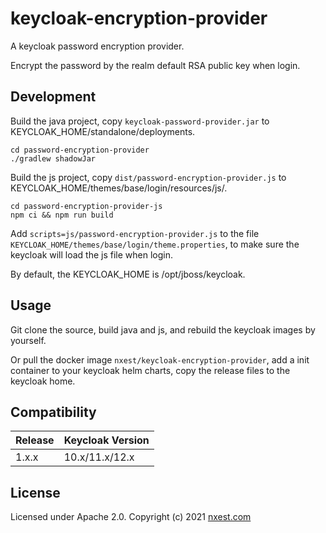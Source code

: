 # keycloak-encryption-provider

A keycloak password encryption provider.

Encrypt the password by the realm default RSA public key when login.

## Development

Build the java project, copy `keycloak-password-provider.jar` to KEYCLOAK_HOME/standalone/deployments.

```shell
cd password-encryption-provider
./gradlew shadowJar
```

Build the js project, copy `dist/password-encryption-provider.js` to KEYCLOAK_HOME/themes/base/login/resources/js/.

```shell
cd password-encryption-provider-js
npm ci && npm run build
```

Add `scripts=js/password-encryption-provider.js` to the file
`KEYCLOAK_HOME/themes/base/login/theme.properties`, to make sure the keycloak will load the js file when login.

By default, the KEYCLOAK_HOME is /opt/jboss/keycloak.

## Usage

Git clone the source, build java and js, and rebuild the keycloak images by yourself.

Or pull the docker image `nxest/keycloak-encryption-provider`, add a init container to your keycloak helm charts, copy the release files to the keycloak home.

## Compatibility

| Release | Keycloak Version |
| ------- | ---------------- |
| 1.x.x   | 10.x/11.x/12.x   |

## License

Licensed under Apache 2.0. Copyright (c) 2021 [nxest.com](https://nxest.com)
